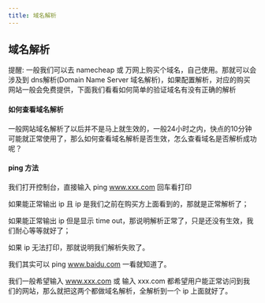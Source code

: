 ```yaml
---
title: 域名解析
---
```


## 域名解析

提醒: 一般我们可以去 namecheap 或 万网上购买个域名，自己使用。那就可以会涉及到 dns解析(Domain Name Server 域名解析)，如果配置解析，对应的购买网站一般会免费提供，下面我们看看如何简单的验证域名有没有正确的解析

#### 如何查看域名解析

一般网站域名解析了以后并不是马上就生效的，一般24小时之内，快点的10分钟可能就正常使用了，那么如何查看域名解析是否生效，怎么查看域名是否解析成功呢？

#### ping 方法

我们打开控制台，直接输入 ping www.xxx.com 回车看打印

如果能正常输出 ip 且 ip 是我们之前在购买方上面看到的，那就是正常解析了；

如果能正常输出 ip 但是显示 time out，那说明解析正常了，只是还没有生效，我们耐心等等就好了；

如果 ip 无法打印，那就说明我们解析失败了。

我们其实可以 ping www.baidu.com 一看就知道了。

我们一般希望输入 www.xxx.com 或 输入 xxx.com 都希望用户能正常访问到我们的网站，那么就把这两个都做域名解析，全解析到一个 ip 上面就好了。
